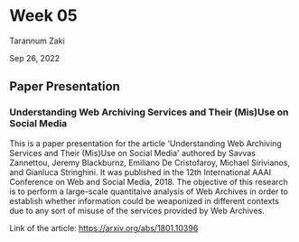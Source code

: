 Week 05
================
Tarannum Zaki

Sep 26, 2022

## Paper Presentation

### Understanding Web Archiving Services and Their (Mis)Use on Social Media
This is a paper presentation for the article 'Understanding Web Archiving Services and Their (Mis)Use on Social Media' authored by Savvas Zannettou, Jeremy Blackburnz, Emiliano De Cristofaroy, Michael Sirivianos, and Gianluca Stringhini. It was published in the 12th International AAAI Conference on Web and Social Media, 2018. The objective of this research is to perform a large-scale quantitaive analysis of Web Archives in order to establish whether information could be weaponized in different contexts due to any sort of misuse of the services provided by Web Archives.

Link of the article: https://arxiv.org/abs/1801.10396
